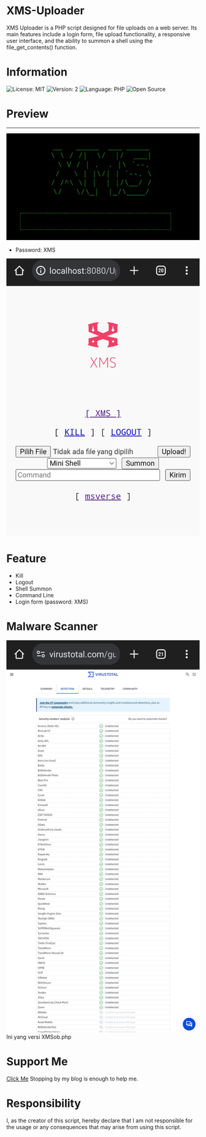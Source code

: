 # XMS-Uploader
XMS Uploader is a PHP script designed for file uploads on a web server. Its main features include a login form, file upload functionality, a responsive user interface, and the ability to summon a shell using the file_get_contents() function.

# Information
![License: MIT](https://img.shields.io/badge/License-MIT-blue.svg)
![Version: 2](https://img.shields.io/badge/Version-1-green.svg)
![Language: PHP](https://img.shields.io/badge/Language-PHP-blue.svg)
![Open Source](https://img.shields.io/badge/Open%20Source-Yes-green.svg)

# Preview
-------
![Login form](Picsart_24-03-23_19-47-18-989.jpg) 
- Password: XMS

![Tampilan](Picsart_24-03-23_19-07-26-657.jpg) 

# Feature
- Kill
- Logout
- Shell Summon
- Command Line
- Login form (password: XMS) 

# Malware Scanner 
![Malware Scanner Log](Picsart_24-03-23_19-31-17-465.jpg) 
Ini yang versi XMSob.php

# Support Me
[Click Me](https://www.msverse.site) 
Stopping by my blog is enough to help me.

# Responsibility
I, as the creator of this script, hereby declare that I am not responsible for the usage or any consequences that may arise from using this script.
